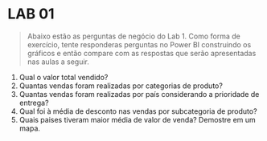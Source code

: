 # LAB 01

> Abaixo estão as perguntas de negócio do Lab 1. Como forma de exercício, tente responderas perguntas no Power BI construindo os gráficos e então compare com as respostas que serão apresentadas nas aulas a seguir.

1. Qual o valor total vendido?
2. Quantas vendas foram realizadas por categorias de produto?
3. Quantas vendas foram realizadas por país considerando a prioridade de entrega?
4. Qual foi à média de desconto nas vendas por subcategoria de produto?
5. Quais paises tiveram maior média de valor de venda? Demostre em um mapa.